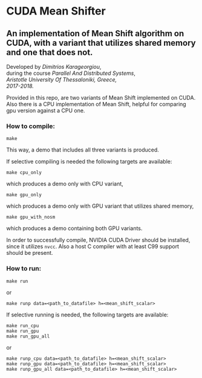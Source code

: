 # **CUDA Mean Shifter**

## An implementation of Mean Shift algorithm on CUDA, with a variant that utilizes shared memory and one that does not.


Developed by *Dimitrios Karageorgiou*,\
during the course *Parallel And Distributed Systems*,\
*Aristotle University Of Thessaloniki, Greece,*\
*2017-2018.*

Provided in this repo, are two variants of Mean Shift implemented on CUDA. Also there is a CPU implementation of Mean Shift, helpful for comparing gpu version against a CPU one.

### **How to compile:**
```
make
```
This way, a demo that includes all three variants is produced.

If selective compiling is needed the following targets are available:
```
make cpu_only
```
which produces a demo only with CPU variant,
```
make gpu_only
```
which produces a demo only with GPU variant that utilizes shared memory,
```
make gpu_with_nosm
```
which produces a demo containing both GPU variants.

In order to successfully compile, NVIDIA CUDA Driver should be installed, since it utilizes `nvcc`. Also a host C compiler with at least C99 support should be present.

### **How to run:**

```
make run
```
or
```
make runp data=<path_to_datafile> h=<mean_shift_scalar>
```

If selective running is needed, the following targets are available:
```
make run_cpu
make run_gpu
make run_gpu_all
```
or
```
make runp_cpu data=<path_to_datafile> h=<mean_shift_scalar>
make runp_gpu data=<path_to_datafile> h=<mean_shift_scalar>
make runp_gpu_all data=<path_to_datafile> h=<mean_shift_scalar>
```
